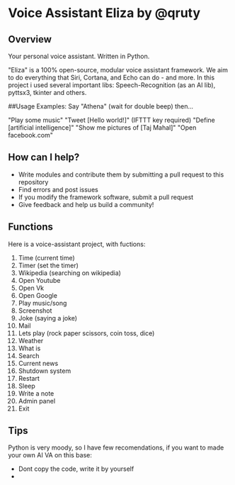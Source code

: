 # Voice Assistant Eliza by @qruty
## Overview 
Your personal voice assistant. Written in Python.

"Eliza" is a 100% open-source, modular voice assistant framework. We aim to do everything that Siri, Cortana, and Echo can do - and more.
In this project i used several important libs: Speech-Recognition (as an AI lib), pyttsx3, tkinter and others.

##Usage Examples:
Say "Athena" (wait for double beep) then...

"Play some music"
"Tweet [Hello world!]" (IFTTT key required)
"Define [artificial intelligence]"
"Show me pictures of [Taj Mahal]"
"Open facebook.com"

## How can I help?
- Write modules and contribute them by submitting a pull request to this repository
- Find errors and post issues
- If you modify the framework software, submit a pull request
- Give feedback and help us build a community!

## Functions 
Here is a voice-assistant project, with fuctions:

1. Time (current time) 
2. Timer (set the timer) 
3. Wikipedia (searching on wikipedia) 
4. Open Youtube 
5. Open Vk 
6. Open Google 
7. Play music/song 
8. Screenshot 
9. Joke (saying a joke)
10. Mail 
11. Lets play (rock paper scissors, coin toss, dice) 
12. Weather 
13. What is 
14. Search 
15. Current news 
16. Shutdown system 
17. Restart
18. Sleep 
19. Write a note 
20. Admin panel 
21. Exit 

## Tips
Python is very moody, so I have few recomendations, if you want to made your own AI VA on this base:
- Dont copy the code, write it by yourself
- 
